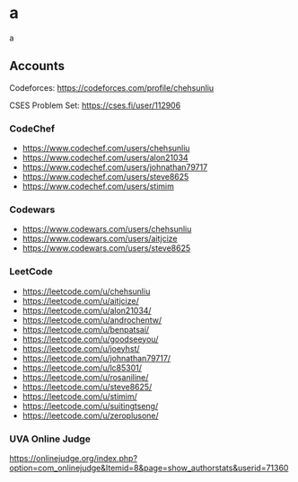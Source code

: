 # a

a

## Accounts

Codeforces: https://codeforces.com/profile/chehsunliu

CSES Problem Set: https://cses.fi/user/112906

### CodeChef

- https://www.codechef.com/users/chehsunliu
- https://www.codechef.com/users/alon21034
- https://www.codechef.com/users/johnathan79717
- https://www.codechef.com/users/steve8625
- https://www.codechef.com/users/stimim

### Codewars

- https://www.codewars.com/users/chehsunliu
- https://www.codewars.com/users/aitjcize
- https://www.codewars.com/users/steve8625

### LeetCode

- https://leetcode.com/u/chehsunliu
- https://leetcode.com/u/aitjcize/
- https://leetcode.com/u/alon21034/
- https://leetcode.com/u/androchentw/
- https://leetcode.com/u/benpatsai/
- https://leetcode.com/u/goodseeyou/
- https://leetcode.com/u/joeyhst/
- https://leetcode.com/u/johnathan79717/
- https://leetcode.com/u/lc85301/
- https://leetcode.com/u/rosaniline/
- https://leetcode.com/u/steve8625/
- https://leetcode.com/u/stimim/
- https://leetcode.com/u/suitingtseng/
- https://leetcode.com/u/zeroplusone/

### UVA Online Judge

https://onlinejudge.org/index.php?option=com_onlinejudge&Itemid=8&page=show_authorstats&userid=71360
